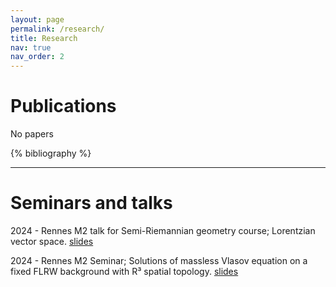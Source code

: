 ```yaml
---
layout: page
permalink: /research/
title: Research
nav: true
nav_order: 2
---
```

 <h1 style="font-size:2em; font-weight:bold;">Publications</h1> 

No papers

 <!-- _pages/research.md -->
 <div class="research">

 {% bibliography %}

 </div>

---




<h1 style="font-size:2em; font-weight:bold;">Seminars and talks</h1> 
 
   2024 - Rennes M2 talk for Semi-Riemannian geometry course; Lorentzian vector space. [slides](https://victorfuentesl.github.io/assets/pdf/Semi_Riemannian_Geometry_beamer.pdf)

   2024 - Rennes M2 Seminar; Solutions of massless Vlasov equation on a fixed FLRW background with R³ spatial topology. [slides](https://victorfuentesl.github.io/assets/pdf/Seminar_M2_Beamer-2.pdf)

 
